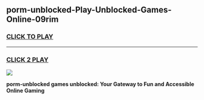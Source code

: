 
## porm-unblocked-Play-Unblocked-Games-Online-09rim
<h3>
<a href="https://premium76.site?title=porm-unblocked&ref=25A">CLICK TO PLAY</a></h3>
<hr>

<h3>
<a href="https://premium76.site?title=porm-unblocked&ref=25A">CLICK 2 PLAY</a>
  
</h3>

<a href="https://premium76.site?title=porm-unblocked&ref=25A"><img src="https://clearcache.store/games.png"></a>


**porm-unblocked games unblocked: Your Gateway to Fun and Accessible Online Gaming**
